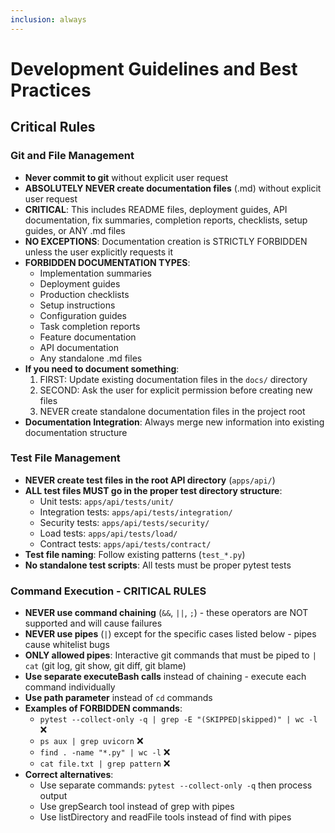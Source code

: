 ```yaml
---
inclusion: always
---
```


# Development Guidelines and Best Practices

## Critical Rules

### Git and File Management
- **Never commit to git** without explicit user request
- **ABSOLUTELY NEVER create documentation files** (.md) without explicit user request
- **CRITICAL**: This includes README files, deployment guides, API documentation, fix summaries, completion reports, checklists, setup guides, or ANY .md files
- **NO EXCEPTIONS**: Documentation creation is STRICTLY FORBIDDEN unless the user explicitly requests it
- **FORBIDDEN DOCUMENTATION TYPES**: 
  - Implementation summaries
  - Deployment guides  
  - Production checklists
  - Setup instructions
  - Configuration guides
  - Task completion reports
  - Feature documentation
  - API documentation
  - Any standalone .md files
- **If you need to document something**: 
  1. FIRST: Update existing documentation files in the `docs/` directory
  2. SECOND: Ask the user for explicit permission before creating new files
  3. NEVER create standalone documentation files in the project root
- **Documentation Integration**: Always merge new information into existing documentation structure

### Test File Management
- **NEVER create test files in the root API directory** (`apps/api/`)
- **ALL test files MUST go in the proper test directory structure**:
  - Unit tests: `apps/api/tests/unit/`
  - Integration tests: `apps/api/tests/integration/`
  - Security tests: `apps/api/tests/security/`
  - Load tests: `apps/api/tests/load/`
  - Contract tests: `apps/api/tests/contract/`
- **Test file naming**: Follow existing patterns (`test_*.py`)
- **No standalone test scripts**: All tests must be proper pytest tests

### Command Execution - CRITICAL RULES
- **NEVER use command chaining** (`&&`, `||`, `;`) - these operators are NOT supported and will cause failures
- **NEVER use pipes** (`|`) except for the specific cases listed below - pipes cause whitelist bugs
- **ONLY allowed pipes**: Interactive git commands that must be piped to `| cat` (git log, git show, git diff, git blame)
- **Use separate executeBash calls** instead of chaining - execute each command individually
- **Use path parameter** instead of `cd` commands
- **Examples of FORBIDDEN commands**:
  - `pytest --collect-only -q | grep -E "(SKIPPED|skipped)" | wc -l` ❌
  - `ps aux | grep uvicorn` ❌  
  - `find . -name "*.py" | wc -l` ❌
  - `cat file.txt | grep pattern` ❌
- **Correct alternatives**:
  - Use separate commands: `pytest --collect-only -q` then process output
  - Use grepSearch tool instead of grep with pipes
  - Use listDirectory and readFile tools instead of find with pipes
